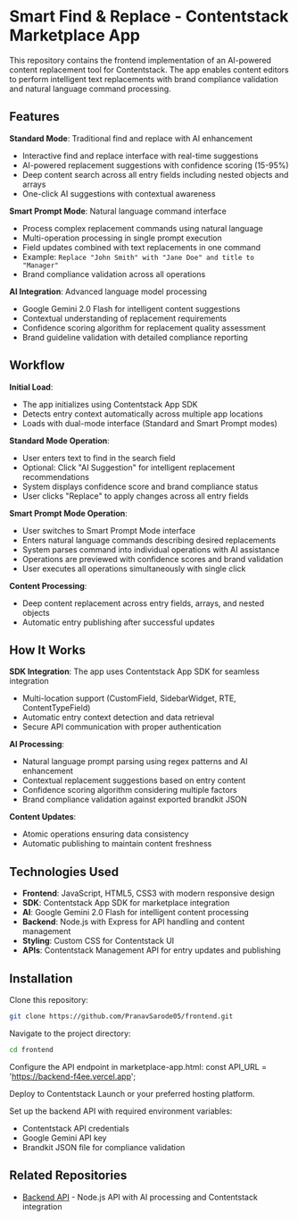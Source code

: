 # Smart Find & Replace - Contentstack Marketplace App

This repository contains the frontend implementation of an AI-powered content replacement tool for Contentstack. The app enables content editors to perform intelligent text replacements with brand compliance validation and natural language command processing.

## Features

**Standard Mode**: Traditional find and replace with AI enhancement
- Interactive find and replace interface with real-time suggestions
- AI-powered replacement suggestions with confidence scoring (15-95%)
- Deep content search across all entry fields including nested objects and arrays
- One-click AI suggestions with contextual awareness

**Smart Prompt Mode**: Natural language command interface
- Process complex replacement commands using natural language
- Multi-operation processing in single prompt execution
- Field updates combined with text replacements in one command
- Example: `Replace "John Smith" with "Jane Doe" and title to "Manager"`
- Brand compliance validation across all operations

**AI Integration**: Advanced language model processing
- Google Gemini 2.0 Flash for intelligent content suggestions
- Contextual understanding of replacement requirements
- Confidence scoring algorithm for replacement quality assessment
- Brand guideline validation with detailed compliance reporting

## Workflow

**Initial Load**:
- The app initializes using Contentstack App SDK
- Detects entry context automatically across multiple app locations
- Loads with dual-mode interface (Standard and Smart Prompt modes)

**Standard Mode Operation**:
- User enters text to find in the search field
- Optional: Click "AI Suggestion" for intelligent replacement recommendations
- System displays confidence score and brand compliance status
- User clicks "Replace" to apply changes across all entry fields

**Smart Prompt Mode Operation**:
- User switches to Smart Prompt Mode interface
- Enters natural language commands describing desired replacements
- System parses command into individual operations with AI assistance
- Operations are previewed with confidence scores and brand validation
- User executes all operations simultaneously with single click

**Content Processing**:
- Deep content replacement across entry fields, arrays, and nested objects
- Automatic entry publishing after successful updates

## How It Works

**SDK Integration**: The app uses Contentstack App SDK for seamless integration
- Multi-location support (CustomField, SidebarWidget, RTE, ContentTypeField)
- Automatic entry context detection and data retrieval
- Secure API communication with proper authentication

**AI Processing**: 
- Natural language prompt parsing using regex patterns and AI enhancement
- Contextual replacement suggestions based on entry content
- Confidence scoring algorithm considering multiple factors
- Brand compliance validation against exported brandkit JSON

**Content Updates**:
- Atomic operations ensuring data consistency
- Automatic publishing to maintain content freshness

## Technologies Used

- **Frontend**: JavaScript, HTML5, CSS3 with modern responsive design
- **SDK**: Contentstack App SDK for marketplace integration
- **AI**: Google Gemini 2.0 Flash for intelligent content processing
- **Backend**: Node.js with Express for API handling and content management
- **Styling**: Custom CSS for Contentstack UI
- **APIs**: Contentstack Management API for entry updates and publishing

## Installation

Clone this repository:
```bash
git clone https://github.com/PranavSarode05/frontend.git
```

Navigate to the project directory:
```bash
cd frontend
```

Configure the API endpoint in marketplace-app.html:
const API_URL = 'https://backend-f4ee.vercel.app';


Deploy to Contentstack Launch or your preferred hosting platform.

Set up the backend API with required environment variables:
- Contentstack API credentials
- Google Gemini API key
- Brandkit JSON file for compliance validation

## Related Repositories

- [Backend API](https://github.com/PranavSarode05/backend--) - Node.js API with AI processing and Contentstack integration
